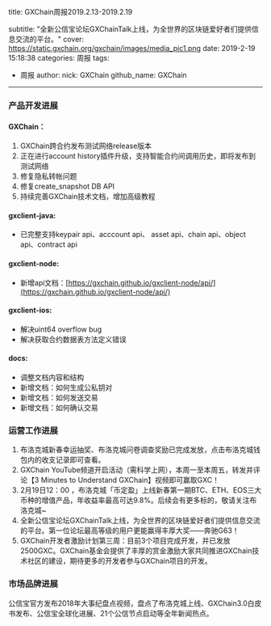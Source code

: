 title: GXChain周报2019.2.13-2019.2.19

subtitle: "全新公信宝论坛GXChainTalk上线，为全世界的区块链爱好者们提供信息交流的平台。"
cover: https://static.gxchain.org/gxchain/images/media_pic1.png
date: 2019-2-19 15:18:38
categories: 周报
tags:
  - 周报
author:
    nick: GXChain
    github_name: GXChain
---

### 产品开发进展

#### GXChain：
1.  GXChain跨合约发布测试网络release版本
2. 正在进行account history插件升级，支持智能合约间调用历史，即将发布到测试网络
3. 修复隐私转帐问题
4. 修复create_snapshot DB API
5. 持续完善GXChain技术文档，增加高级教程

#### gxclient-java:
- 已完整支持keypair api、acccount api、 asset api、chain api、object api、contract api

#### gxclient-node:
- 新增api文档：[https://gxchain.github.io/gxclient-node/api/](https://gxchain.github.io/gxclient-node/api/)

#### gxclient-ios:
- 解决uint64 overflow bug
- 解决获取合约数据表方法定义错误

#### docs:
- 调整文档内容和结构
- 新增文档：如何生成公私钥对
- 新增文档：如何发送交易
- 新增文档：如何确认交易




### 运营工作进展

1. 布洛克城新春幸运抽奖、布洛克城问卷调查奖励已完成发放，点击布洛克城钱包内的收支记录即可查看。
2. GXChain YouTube频道开启活动（需科学上网），本周一至本周五，转发并评论【3 Minutes to Understand GXChain】视频即可赢取GXC！
3.  2月19日12：00 ，布洛克城「币定盈」上线新春第一期BTC、ETH、EOS三大币种的增值产品，年收益率最高可达9.8%。后续会有更多标的，敬请关注布洛克城~ 
4. 全新公信宝论坛GXChainTalk上线，为全世界的区块链爱好者们提供信息交流的平台。第一位论坛最高等级的用户更能赢得丰厚大奖——奔驰G63！
5. GXChain开发者激励计划第三周：目前3个项目完成开发，并已发放2500GXC。GXChain基金会提供了丰厚的赏金激励大家共同推进GXChain技术社区的建设，期待更多的开发者参与GXChain项目的开发。



### 市场品牌进展

公信宝官方发布2018年大事纪盘点视频，盘点了布洛克城上线、GXChain3.0白皮书发布、公信宝全球化进展、21个公信节点启动等全年新闻热点。